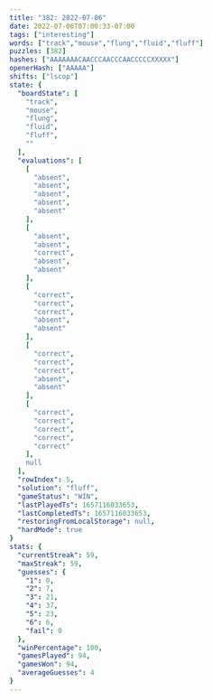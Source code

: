 ```yaml
---
title: "382: 2022-07-06"
date: 2022-07-06T07:00:33-07:00
tags: ["interesting"]
words: ["track","mouse","flung","fluid","fluff"]
puzzles: [382]
hashes: ["AAAAAAACAACCCAACCCAACCCCCXXXXX"]
openerHash: ["AAAAA"]
shifts: ["lscop"]
state: {
  "boardState": [
    "track",
    "mouse",
    "flung",
    "fluid",
    "fluff",
    ""
  ],
  "evaluations": [
    [
      "absent",
      "absent",
      "absent",
      "absent",
      "absent"
    ],
    [
      "absent",
      "absent",
      "correct",
      "absent",
      "absent"
    ],
    [
      "correct",
      "correct",
      "correct",
      "absent",
      "absent"
    ],
    [
      "correct",
      "correct",
      "correct",
      "absent",
      "absent"
    ],
    [
      "correct",
      "correct",
      "correct",
      "correct",
      "correct"
    ],
    null
  ],
  "rowIndex": 5,
  "solution": "fluff",
  "gameStatus": "WIN",
  "lastPlayedTs": 1657116033653,
  "lastCompletedTs": 1657116033653,
  "restoringFromLocalStorage": null,
  "hardMode": true
}
stats: {
  "currentStreak": 59,
  "maxStreak": 59,
  "guesses": {
    "1": 0,
    "2": 7,
    "3": 21,
    "4": 37,
    "5": 23,
    "6": 6,
    "fail": 0
  },
  "winPercentage": 100,
  "gamesPlayed": 94,
  "gamesWon": 94,
  "averageGuesses": 4
}
---
```


<!-- more -->
